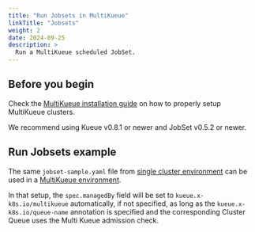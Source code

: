 ```yaml
---
title: "Run Jobsets in MultiKueue"
linkTitle: "Jobsets"
weight: 2
date: 2024-09-25
description: >
  Run a MultiKueue scheduled JobSet.
---
```


## Before you begin

Check the [MultiKueue installation guide](/docs/tasks/manage/setup_multikueue) on how to properly setup MultiKueue clusters.

We recommend using Kueue v0.8.1 or newer and JobSet v0.5.2 or newer.

## Run Jobsets example

The same `jobset-sample.yaml` file from [single cluster environment](docs/tasks/run/jobsets) can be used in a [MultiKueue environment](#multikueue-environment).

In that setup, the `spec.managedBy` field will be set to `kueue.x-k8s.io/multikueue`
automatically, if not specified, as long as  the `kueue.x-k8s.io/queue-name` annotation
is specified and the corresponding Cluster Queue uses the Multi Kueue admission check.